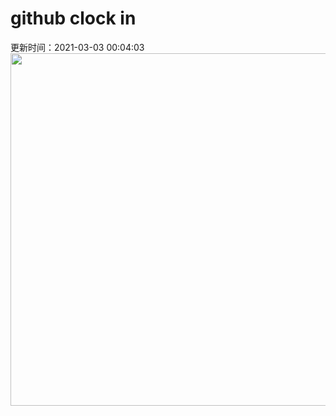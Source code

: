 # github clock in
更新时间：2021-03-03 00:04:03
 <img style="-webkit-user-select: none;margin: auto;cursor: zoom-in;" src="https://cn.bing.com/th?id=OHR.WWDLions_ZH-CN3506997987_1920x1080.jpg&rf=LaDigue_1920x1080.jpg&pid=hp" width="1004" height="564"> 